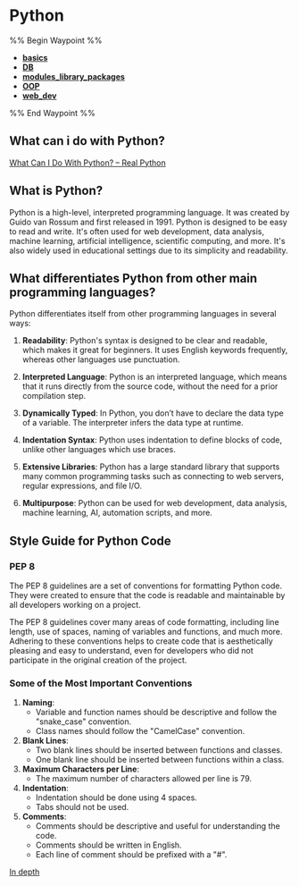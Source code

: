 # Python

%% Begin Waypoint %%
- **[basics](./basics/basics.md)**
- **[DB](./DB/DB.md)**
- **[modules_library_packages](./modules_library_packages/modules_library_packages.md)**
- **[OOP](./OOP/OOP.md)**
- **[web_dev](./web_dev/web_dev.md)**

%% End Waypoint %%


## What can i do with Python?

[What Can I Do With Python? – Real Python](https://realpython.com/what-can-i-do-with-python/)

## What is Python?

Python is a high-level, interpreted programming language. It was created by Guido van Rossum and first released in 1991. Python is designed to be easy to read and write. It's often used for web development, data analysis, machine learning, artificial intelligence, scientific computing, and more. It's also widely used in educational settings due to its simplicity and readability.

## What differentiates Python from other main programming languages?

Python differentiates itself from other programming languages in several ways:

1. **Readability**: Python's syntax is designed to be clear and readable, which makes it great for beginners. It uses English keywords frequently, whereas other languages use punctuation.

2. **Interpreted Language**: Python is an interpreted language, which means that it runs directly from the source code, without the need for a prior compilation step.

3. **Dynamically Typed**: In Python, you don’t have to declare the data type of a variable. The interpreter infers the data type at runtime.

4. **Indentation Syntax**: Python uses indentation to define blocks of code, unlike other languages which use braces.

5. **Extensive Libraries**: Python has a large standard library that supports many common programming tasks such as connecting to web servers, regular expressions, and file I/O.

6. **Multipurpose**: Python can be used for web development, data analysis, machine learning, AI, automation scripts, and more.

## Style Guide for Python Code

### PEP 8

The PEP 8 guidelines are a set of conventions for formatting Python code. They were created to ensure that the code is readable and maintainable by all developers working on a project.

The PEP 8 guidelines cover many areas of code formatting, including line length, use of spaces, naming of variables and functions, and much more. Adhering to these conventions helps to create code that is aesthetically pleasing and easy to understand, even for developers who did not participate in the original creation of the project.

### Some of the Most Important Conventions

1. **Naming**:
    - Variable and function names should be descriptive and follow the "snake_case" convention.
    - Class names should follow the "CamelCase" convention.
2. **Blank Lines**:
    - Two blank lines should be inserted between functions and classes.
    - One blank line should be inserted between functions within a class.
3. **Maximum Characters per Line**:
    - The maximum number of characters allowed per line is 79.
4. **Indentation**:
    - Indentation should be done using 4 spaces.
    - Tabs should not be used.
5. **Comments**:
    - Comments should be descriptive and useful for understanding the code.
    - Comments should be written in English.
    - Each line of comment should be prefixed with a "#".

[In depth](https://realpython.com/python-pep8/#documentation-strings)